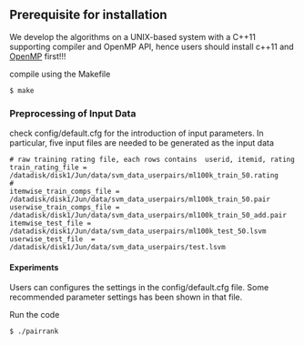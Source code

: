 ## Prerequisite for installation 
We develop the algorithms on a UNIX-based system with a C++11 supporting compiler and OpenMP API, hence users should install c++11 and [OpenMP](https://bisqwit.iki.fi/story/howto/openmp/) first!!!

compile using the Makefile 

```
$ make
```

### Preprocessing of Input Data

check config/default.cfg for the introduction of input parameters. In particular, five input files are needed to be generated as the input data

```
# raw training rating file, each rows contains  userid, itemid, rating
train_rating_file = /datadisk/disk1/Jun/data/svm_data_userpairs/ml100k_train_50.rating
# 
itemwise_train_comps_file = /datadisk/disk1/Jun/data/svm_data_userpairs/ml100k_train_50.pair
userwise_train_comps_file = /datadisk/disk1/Jun/data/svm_data_userpairs/ml100k_train_50_add.pair
itemwise_test_file = /datadisk/disk1/Jun/data/svm_data_userpairs/ml100k_test_50.lsvm
userwise_test_file  = /datadisk/disk1/Jun/data/svm_data_userpairs/test.lsvm
```

#### Experiments 
Users can configures the settings in the config/default.cfg file. Some recommended parameter settings has been shown in that file.

Run the code

    $ ./pairrank

